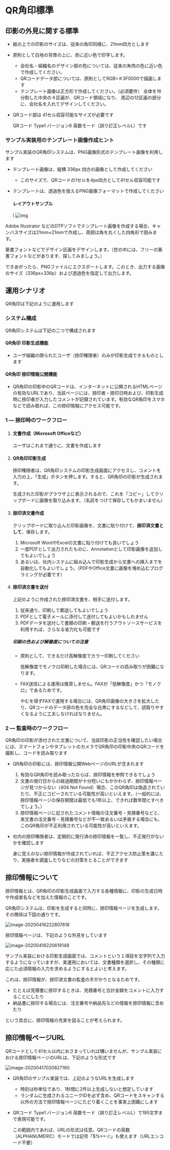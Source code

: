 # QR角印標準





## 印影の外見に関する標準

- 紙の上での印影のサイズは、従来の角印同様に、21mm四方とします

- 原則として白地の背景の上に、赤に近い色で印字します。

   - 会社名・組織名のデザイン部の色については、従来の朱肉の色に近い色で作成してください。
   - QRコードデータ部については、原則としてRGB=＃3F0000で描画します
   - テンプレート画像は正方形で作成してください。（必須要件）
      全体を16分割した中央の４区画が、QRコード領域になり、
      周辺の12区画の部分に、会社名を入れてデザインしてください。

- QRコード部は 41セル収容可能なサイズが必要です

  QRコード Type1 バージョン6 英数モード（誤り訂正レベルL）です



### サンプル実装用のテンプレート画像作成ヒント

サンプル実装のQR角印システムは、PNG画像形式のテンプレート画像を利用します

- テンプレート画像は、縦横 336px 四方の画像として作成してください

  - このサイズで、QRコードの1セルを4px四方として41セル収容可能です

- テンプレートは、透過色を扱えるPNG画像フォーマットで作成してください

  #### レイアウトサンプル

  l ![img](assets/10_QR_STAMP_STANDARDS/clip_image004.jpg)

Adobe Illustrator などのDTPソフトでテンプレート画像を作成する場合、キャンバスサイズは21mm×21mmで作成し、周囲は角を丸くした四角形で囲みます。

篆書フォントなどでデザイン区画をデザインします。（世の中には、フリーの篆書フォントなどがあります、探してみましょう。）

できあがったら、PNGファイルにエクスポートします。このとき、出力する画像のサイズ（336px×336p）および透過色を指定して出力します。



## 運用シナリオ

QR角印は下記のように運用します

### システム構成

QR角印システムは下記の二つで構成されます

#### QR角印 印影生成機能

- ユーザ組織の限られたユーザ（捺印権限者）のみが印影生成できるものとします

#### QR角印 捺印情報公開機能

- QR角印の印影中のQRコードは、インターネットに公開されるHTMLページの有効なURLであり、当該ページには、捺印者・捺印日時および、印影生成時に捺印者が入力したコメントが記録されています。有効なQR角印をスマホなどで読み取れば、この捺印情報にアクセス可能です。



### 1 ― 捺印時のワークフロー

1. #### 文書作成（Microsoft Officeなど）

   ユーザはこれまで通りに、文書を作成します

2. #### QR角印印影生成

   捺印権限者は、QR角印システムの印影生成画面にアクセスし、コメントを入力の上、「生成」ボタンを押します。すると、QR角印の印影が生成されます。

   生成された印影がブラウザ上に表示されるので、これを「コピー」してクリップボードに画像を取り込みます。（名前をつけて保存してもかまいません）

3. #### 捺印済文書作成

   クリップボードに取り込んだ印影画像を、文書に貼り付けて、**捺印済文書として**、保存します。

   1. Microsoft WordやExcelの文書に貼り付けても良いでしょう
   2. 一度PDFとして出力されたものに、Annotationとして印影画像を追加してもよいでしょう
   3. あるいは、社内システムに組み込んで印影生成から文書への挿入までを自動化してもよいでしょう。（PDFやOffice文書に画像を埋め込むプログラミングが必要です）

4. #### 捺印済文書を送付

   上記のように作成された捺印済文書を、相手に送付します。

   1. 従来通り、印刷して郵送してもよいでしょう
   2. PDFとして電子メールに添付して送付してもよいかもしれません
   3. PDFデータを送付して書類の印刷・郵送を行うアウトソースサービスを利用すれば、さらなる省力化も可能です

   ##### 印刷の色および解像度についての注意

   - 原則として、できるだけ高解像度でカラー印刷してください

     低解像度でモノクロ印刷した場合には、QRコードの読み取りが困難になります。

   - FAX送信による運用は推奨しません。FAXが「低解像度」かつ「モノクロ」であるためです。

     やむを得ずFAXで運用する場合には、QR角印画像の大きさを拡大したり、QRコードのデータ部の色を完全な白黒にするなどして、読取りやすくなるように工夫しなければなりません。

   

### 2 ― 監査時のワークフロー

QR角印の印影が添付された文書について、当該印影の正当性を確認したい場合には、スマートフォンやタブレットのカメラでQR角印の印影中央のQRコードを撮影し、コードを読み取ります

- QR角印の印影には、捺印情報公開WebページのURLが含まれます
  1. 有効なQR角印を読み取ったならば、捺印情報を参照できるでしょう
  2. 文書の発行日からの経過期間が十分短いにもかかわらず、捺印情報ページが見つからない（404 Not Found）場合、このQR角印は偽造されていたり、不正にコピーされている可能性が高いといえます。（一般的には、捺印情報ページの保存期間は最低でも1年以上、できれば数年間とすべきでしょう。）
  3. 捺印情報ページに記されたコメント情報の注文番号・見積番号などと、実文書の注文番号・見積番号などが不一致あるいは矛盾する場合にも、このQR角印が不正利用されている可能性が高いといえます。

- 社内の捺印権限者は、定期的に発行済の捺印情報を一覧し、不正発行がないかを確認します

  身に覚えのない捺印情報が作成されていれば、不正アクセス防止策を講じたり、実施者を調査したりなどの対策をとることができます





## 捺印情報について

捺印情報とは、QR角印の印影生成画面で入力する各種情報に、印影の生成日時や作成者名などを加えた情報のことです。

QR角印システムは、印影を生成すると同時に、捺印情報ページを生成します。その関係は下図の通りです。

![image-20200416222807616](assets/10_QR_STAMP_STANDARDS/image-20200416222807616.png)



捺印情報ページは、下記のような外見をしています

![image-20200416220619148](assets/10_QR_STAMP_STANDARDS/image-20200416220619148.png)

サンプル実装における印影生成画面では、コメントという１項目を文字列で入力するようになっていますが、実運用においては、文書種類を選択し、その種類に応じた必須情報の入力を求めるようにするとよいと考えます。

これは、捺印情報が、捺印済文書の監査の手がかりとなるためです。

- たとえば見積書に捺印するときは、見積番号と合計金額をコメントに入力することにしたり
- 納品書に捺印する場合には、注文番号や納品先などの情報を捺印情報に含めたり

という具合に、捺印情報の充実を図ることが考えられます。



## 捺印情報ページURL

QRコードとして41セル以内におさまっていれば構いませんが、サンプル実装における捺印情報ページのURLは、下記のような形式です

![image-20200417020827160](assets/10_QR_STAMP_STANDARDS/image-20200417020827160.png)

- QR角印のサンプル実装では、上記のようなURLを生成します

  - 時刻は秒単位であり、1秒間に2件以上生成しないと想定しています
  - ランダムに生成されるユニークIDを必ず含め、QRコードをスキャンする以外の方法で捺印情報ページにたどり着くことを事実上困難にします

- QRコード Type1 バージョン6 英数モード（誤り訂正レベルL）で195文字まで表現可能です。

  この範囲内であれば、URLの形式は任意。QRコードの英数（ALPHANUMERIC）モードでは記号「$%*+-/:」も使えます（URLエンコード不要）


